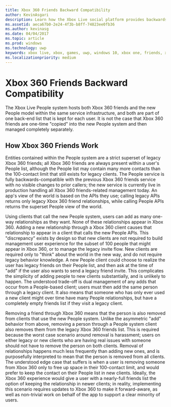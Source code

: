 ```yaml
---
title: Xbox 360 Friends Backward Compatibility
author: KevinAsgari
description: Learn how the Xbox Live social platform provides backwards compatibility with the Xbox 360 Friends system.
ms.assetid: aeca67b0-2e24-4f3b-b8ff-74823ee0fb36
ms.author: kevinasg
ms.date: 04/04/2017
ms.topic: article
ms.prod: windows
ms.technology: uwp
keywords: xbox live, xbox, games, uwp, windows 10, xbox one, friends, xbox 360, social platform, people system
ms.localizationpriority: medium
---
```


# Xbox 360 Friends Backward Compatibility

The Xbox Live People system hosts both Xbox 360 friends and the new People model within the same service infrastructure, and both are part of one back-end list that is kept for each user. It is not the case that Xbox 360 friends are one-time "copied" into the new People system and then managed completely separately.

## How Xbox 360 Friends Work

Entities contained within the People system are a strict superset of legacy Xbox 360 friends; all Xbox 360 friends are always present within a user's People list, although the People list may contain many more contacts than the 100-contact limit that still exists for legacy clients. The People service is fully backwards-compatible with the previous Xbox 360 friends service with no visible changes to prior callers; the new service is currently live in production handling all Xbox 360 friends-related management today. An app's view of the world is based on the APIs they use; calling legacy APIs returns only legacy Xbox 360 friend relationships, while calling People APIs returns the superset People view of the world.

Using clients that call the new People system, users can add as many one-way relationships as they want. None of these relationships appear in Xbox 360. Adding a new relationship through a Xbox 360 client causes that relationship to appear in a client that calls the new People APIs. This "discrepancy" exists by design so that new clients are not required to build management user experience for the subset of 100 people that might appear in Xbox 360, or to manage the legacy invite flow. New clients are required only to "think" about the world in the new way, and do not require legacy behavior knowledge. A new People client could choose to realize the user has legacy friends on their People list, and then ask at the time of "add" if the user also wants to send a legacy friend invite. This complicates the simplicity of adding people to new clients substantially, and is unlikely to happen. The understood trade-off is dual management of any adds that occur from a People-based client; users must then add the same person through a legacy client. It also means that someone who has only ever used a new client might over time have many People relationships, but have a completely empty friends list if they visit a legacy client.

Removing a friend through Xbox 360 means that the person is also removed from clients that use the new People system. Unlike the asymmetric "add" behavior from above, removing a person through a People system client also removes them from the legacy Xbox 360 friends list. This is required because the worst case scenario around removal is harassment; users on either legacy or new clients who are having real issues with someone should not have to remove the person on both clients. Removal of relationships happens much less frequently than adding new ones, and is purposefully interpreted to mean that the person is removed from all clients. The understood edge case that suffers is when a user is removing someone from Xbox 360 only to free up space in their 100-contact limit, and would prefer to keep the contact on their People list in new clients. Ideally, the Xbox 360 experience would give a user with a nearly-full friends list the option of keeping the relationship in newer clients; in reality, implementing this scenario requires updates to Xbox 360 to make it forward-aware, as well as non-trivial work on behalf of the app to support a clear minority of users.
